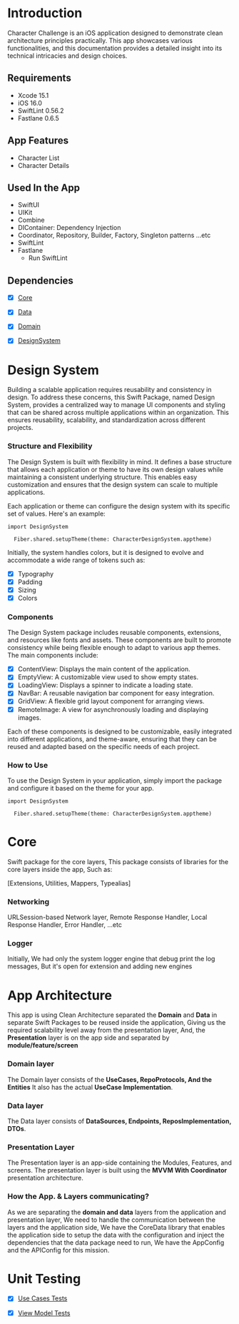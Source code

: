# Introduction
Character Challenge is an iOS application designed to demonstrate clean architecture principles practically. This app showcases various functionalities, and this documentation provides a detailed insight into its technical intricacies and design choices.

## Requirements
- Xcode 15.1
- iOS 16.0
- SwiftLint 0.56.2
- Fastlane 0.6.5

##  App Features
- Character List
- Character Details 

## Used In the App
- SwiftUI
- UIKit
- Combine
- DIContainer: Dependency Injection
- Coordinator, Repository, Builder, Factory, Singleton patterns ...etc
- SwiftLint
- Fastlane
    - Run SwiftLint

## Dependencies
- [x] [Core](https://github.com/ramynasser/CharacterChallenge/tree/main/CharacterChallenge/Core)
- [x] [Data](https://github.com/ramynasser/CharacterChallenge/tree/main/CharacterChallenge/Data)
- [x] [Domain](https://github.com/ramynasser/CharacterChallenge/tree/main/CharacterChallenge/Domain)
- [x] [DesignSystem](https://github.com/ramynasser/CharacterChallenge/tree/main/CharacterChallenge/DesignSystem)


# Design System
Building a scalable application requires reusability and consistency in design. To address these concerns, this Swift Package, named Design System, provides a centralized way to manage UI components and styling that can be shared across multiple applications within an organization. This ensures reusability, scalability, and standardization across different projects.

### Structure and Flexibility

The Design System is built with flexibility in mind. It defines a base structure that allows each application or theme to have its own design values while maintaining a consistent underlying structure. This enables easy customization and ensures that the design system can scale to multiple applications.

Each application or theme can configure the design system with its specific set of values. Here's an example:


```
import DesignSystem

  Fiber.shared.setupTheme(theme: CharacterDesignSystem.apptheme)
```

Initially, the system handles colors, but it is designed to evolve and accommodate a wide range of tokens such as:

- [x] Typography
- [x] Padding
- [x] Sizing
- [x] Colors

### Components

The Design System package includes reusable components, extensions, and resources like fonts and assets. These components are built to promote consistency while being flexible enough to adapt to various app themes. The main components include:

- [x] ContentView: Displays the main content of the application.
- [x] EmptyView: A customizable view used to show empty states.
- [x] LoadingView: Displays a spinner to indicate a loading state.
- [x] NavBar: A reusable navigation bar component for easy integration.
- [x] GridView: A flexible grid layout component for arranging views.
- [x] RemoteImage: A view for asynchronously loading and displaying images.

Each of these components is designed to be customizable, easily integrated into different applications, and theme-aware, ensuring that they can be reused and adapted based on the specific needs of each project.

### How to Use
To use the Design System in your application, simply import the package and configure it based on the theme for your app.

```
import DesignSystem

  Fiber.shared.setupTheme(theme: CharacterDesignSystem.apptheme)
```

# Core
Swift package for the core layers, This package consists of libraries for the core layers inside the app, Such as: 

[Extensions, Utilities, Mappers, Typealias]

### Networking 
URLSession-based Network layer, Remote Response Handler, Local Response Handler, Error Handler, ...etc
### Logger
Initially, We had only the system logger engine that debug print the log messages, But it's open for extension and adding new engines

# App Architecture

This app is using Clean Architecture separated the **Domain** and **Data** in separate Swift Packages to be reused inside the application, Giving us the required scalability level away from the presentation layer,
And, the **Presentation** layer is on the app side and separated by **module/feature/screen**

### Domain layer
The Domain layer consists of the **UseCases, RepoProtocols, And the Entities**
It also has the actual **UseCase Implementation**.

### Data layer
The Data layer consists of **DataSources, Endpoints, ReposImplementation, DTOs**. 

### Presentation Layer
The Presentation layer is an app-side containing the Modules, Features, and screens.
The presentation layer is built using the **MVVM With Coordinator** presentation architecture.

### How the App. & Layers communicating?
As we are separating the **domain and data** layers from the application and presentation layer, We need to handle the communication between the layers and the application side, We have the CoreData library that enables the application side to setup the data with the configuration and inject the dependencies that the data package need to run, We have the AppConfig and the APIConfig for this mission.

# Unit Testing
- [x] [Use Cases Tests](https://github.com/ramynasser/CharacterChallenge/tree/main/CharacterChallenge/Domain/Tests/CharacterDomainTests)
- [x] [View Model Tests](https://github.com/ramynasser/CharacterChallenge/tree/main/CharacterChallengeTests)

